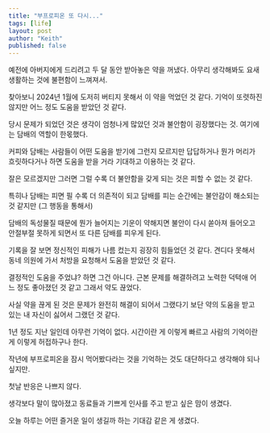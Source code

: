 ```yaml
---
title: "부프로피온 또 다시..."
tags: [life]
layout: post
author: "Keith"
published: false
---
```


예전에 아버지에게 드리려고 두 달 동안 받아놓은 약을 꺼냈다. 아무리 생각해봐도 요새 생활하는 것에 불편함이 느껴져서.

찾아보니 2024년 1월에 도저히 버티지 못해서 이 약을 먹었던 것 같다. 기억이 또렷하진 않지만 어느 정도 도움을 받았던 것 같다.

당시 문제가 되었던 것은 생각이 엄청나게 많았던 것과 불안함이 굉장했다는 것. 여기에는 담배의 역할이 한몫했다.

커피와 담배는 사람들이 어떤 도움을 받기에 그런지 모르지만 답답하거나 뭔가 머리가 흐릿하다거나 하면 도움을 받을 거라 기대하고 이용하는 것 같다.

잘은 모르겠지만 그러면 그럴 수록 더 불안함을 갖게 되는 것은 피할 수 없는 것 같다.

특히나 담배는 피면 필 수록 더 의존적이 되고 담배를 피는 순간에는 불안감이 해소되는 것 같지만 (그 행동을 통해서) 

담배의 독성물질 때문에 뭔가 늘어지는 기운이 약해지면 불안이 다시 쏟아져 들어오고 안절부절 못하게 되면서 또 다른 담배를 피우게 된다.

기록을 잘 보면 정신적인 피해가 나름 컸는지 굉장히 힘들었던 것 같다. 견디다 못해서 동네 의원에 가서 처방을 요청해서 도움을 받았던 것 같다.

결정적인 도움을 주었냐? 하면 그건 아니다. 근본 문제를 해결하려고 노력한 덕텩애 어느 정도 좋아졌던 것 같고 그래서 약도 끊었다.

사실 약을 끊게 된 것은 문제가 완전히 해결이 되어서 그랬다기 보단 약의 도움을 받고 있는 내 자신이 싫어서 그랬던 것 같다.

1년 정도 지난 일인데 아무런 기억이 없다. 시간이란 게 이렇게 빠르고 사람의 기억이란 게 이렇게 허접하구나 한다.

작년에 부프로피온을 잠시 먹어봤다라는 것을 기억하는 것도 대단하다고 생각해야 되나 싶지만.

첫날 반응은 나쁘지 않다. 

생각보다 말이 많아졌고 동료들과 기쁘게 인사를 주고 받고 싶은 맘이 생겼다.

오늘 하루는 어떤 즐거운 일이 생길까 하는 기대감 같은 게 생겼다.
